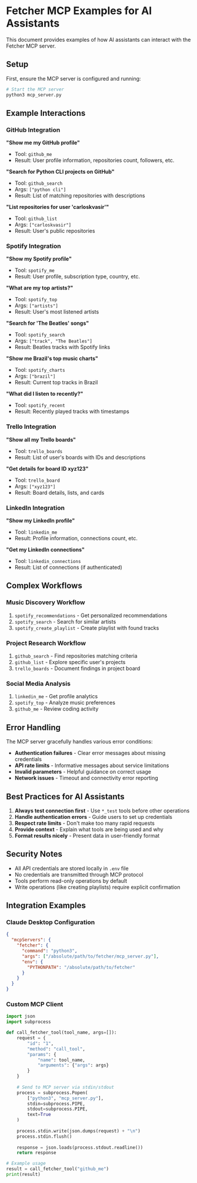 # Fetcher MCP Examples for AI Assistants

This document provides examples of how AI assistants can interact with the Fetcher MCP server.

## Setup

First, ensure the MCP server is configured and running:

```bash
# Start the MCP server
python3 mcp_server.py
```

## Example Interactions

### GitHub Integration

**"Show me my GitHub profile"**
- Tool: `github_me`
- Result: User profile information, repositories count, followers, etc.

**"Search for Python CLI projects on GitHub"**
- Tool: `github_search`
- Args: `["python cli"]`
- Result: List of matching repositories with descriptions

**"List repositories for user 'carloskvasir'"**
- Tool: `github_list` 
- Args: `["carloskvasir"]`
- Result: User's public repositories

### Spotify Integration

**"Show my Spotify profile"**
- Tool: `spotify_me`
- Result: User profile, subscription type, country, etc.

**"What are my top artists?"**
- Tool: `spotify_top`
- Args: `["artists"]`
- Result: User's most listened artists

**"Search for 'The Beatles' songs"**
- Tool: `spotify_search`
- Args: `["track", "The Beatles"]`
- Result: Beatles tracks with Spotify links

**"Show me Brazil's top music charts"**
- Tool: `spotify_charts`
- Args: `["brazil"]`
- Result: Current top tracks in Brazil

**"What did I listen to recently?"**
- Tool: `spotify_recent`
- Result: Recently played tracks with timestamps

### Trello Integration

**"Show all my Trello boards"**
- Tool: `trello_boards`
- Result: List of user's boards with IDs and descriptions

**"Get details for board ID xyz123"**
- Tool: `trello_board`
- Args: `["xyz123"]`
- Result: Board details, lists, and cards

### LinkedIn Integration

**"Show my LinkedIn profile"**
- Tool: `linkedin_me`
- Result: Profile information, connections count, etc.

**"Get my LinkedIn connections"**
- Tool: `linkedin_connections`
- Result: List of connections (if authenticated)

## Complex Workflows

### Music Discovery Workflow
1. `spotify_recommendations` - Get personalized recommendations
2. `spotify_search` - Search for similar artists
3. `spotify_create_playlist` - Create playlist with found tracks

### Project Research Workflow  
1. `github_search` - Find repositories matching criteria
2. `github_list` - Explore specific user's projects
3. `trello_boards` - Document findings in project board

### Social Media Analysis
1. `linkedin_me` - Get profile analytics
2. `spotify_top` - Analyze music preferences
3. `github_me` - Review coding activity

## Error Handling

The MCP server gracefully handles various error conditions:

- **Authentication failures** - Clear error messages about missing credentials
- **API rate limits** - Informative messages about service limitations  
- **Invalid parameters** - Helpful guidance on correct usage
- **Network issues** - Timeout and connectivity error reporting

## Best Practices for AI Assistants

1. **Always test connection first** - Use `*_test` tools before other operations
2. **Handle authentication errors** - Guide users to set up credentials
3. **Respect rate limits** - Don't make too many rapid requests
4. **Provide context** - Explain what tools are being used and why
5. **Format results nicely** - Present data in user-friendly format

## Security Notes

- All API credentials are stored locally in `.env` file
- No credentials are transmitted through MCP protocol
- Tools perform read-only operations by default
- Write operations (like creating playlists) require explicit confirmation

## Integration Examples

### Claude Desktop Configuration

```json
{
  "mcpServers": {
    "fetcher": {
      "command": "python3",
      "args": ["/absolute/path/to/fetcher/mcp_server.py"],
      "env": {
        "PYTHONPATH": "/absolute/path/to/fetcher"
      }
    }
  }
}
```

### Custom MCP Client

```python
import json
import subprocess

def call_fetcher_tool(tool_name, args=[]):
    request = {
        "id": "1",
        "method": "call_tool", 
        "params": {
            "name": tool_name,
            "arguments": {"args": args}
        }
    }
    
    # Send to MCP server via stdin/stdout
    process = subprocess.Popen(
        ["python3", "mcp_server.py"],
        stdin=subprocess.PIPE,
        stdout=subprocess.PIPE,
        text=True
    )
    
    process.stdin.write(json.dumps(request) + "\n")
    process.stdin.flush()
    
    response = json.loads(process.stdout.readline())
    return response

# Example usage
result = call_fetcher_tool("github_me")
print(result)
```

